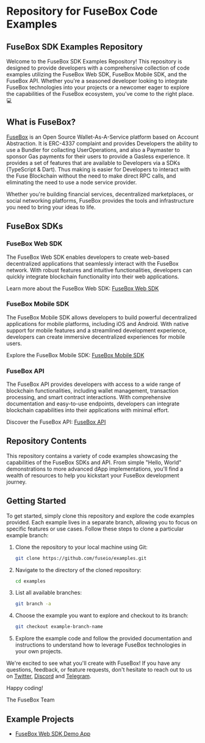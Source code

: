 # Repository for FuseBox Code Examples

## FuseBox SDK Examples Repository

Welcome to the FuseBox SDK Examples Repository! This repository is designed to provide developers with a comprehensive collection of code examples utilizing the FuseBox Web SDK, FuseBox Mobile SDK, and the FuseBox API. Whether you're a seasoned developer looking to integrate FuseBox technologies into your projects or a newcomer eager to explore the capabilities of the FuseBox ecosystem, you've come to the right place. 💻

## What is FuseBox?

[FuseBox](https://docs.fuse.io/fuse-box/getting-started) is an Open Source Wallet-As-A-Service platform based on Account Abstraction. It is ERC-4337 complaint and provides Developers the ability to use a Bundler for collacting UserOperations, and also a Paymaster to sponsor Gas payments for their users to provide a Gasless experience. It provides a set of features that are available to Developers via a SDKs (TypeScript & Dart). Thus making is easier for Developers to interact with the Fuse Blockchain without the need to make direct RPC calls, and eliminating the need to use a node service provider.

Whether you're building financial services, decentralized marketplaces, or social networking platforms, FuseBox provides the tools and infrastructure you need to bring your ideas to life.

## FuseBox SDKs

### FuseBox Web SDK

The FuseBox Web SDK enables developers to create web-based decentralized applications that seamlessly interact with the FuseBox network. With robust features and intuitive functionalities, developers can quickly integrate blockchain functionality into their web applications.

Learn more about the FuseBox Web SDK: [FuseBox Web SDK](https://www.npmjs.com/package/@fuseio/fusebox-web-sdk)

### FuseBox Mobile SDK

The FuseBox Mobile SDK allows developers to build powerful decentralized applications for mobile platforms, including iOS and Android. With native support for mobile features and a streamlined development experience, developers can create immersive decentralized experiences for mobile users.

Explore the FuseBox Mobile SDK: [FuseBox Mobile SDK](https://pub.dev/packages/fuse_wallet_sdk)

### FuseBox API

The FuseBox API provides developers with access to a wide range of blockchain functionalities, including wallet management, transaction processing, and smart contract interactions. With comprehensive documentation and easy-to-use endpoints, developers can integrate blockchain capabilities into their applications with minimal effort.

Discover the FuseBox API: [FuseBox API](https://docs.fuse.io/api-introduction/)

## Repository Contents

This repository contains a variety of code examples showcasing the capabilities of the FuseBox SDKs and API. From simple "Hello, World" demonstrations to more advanced dApp implementations, you'll find a wealth of resources to help you kickstart your FuseBox development journey.

## Getting Started

To get started, simply clone this repository and explore the code examples provided. Each example lives in a separate branch, allowing you to focus on specific features or use cases. Follow these steps to clone a particular example branch:

1. Clone the repository to your local machine using Git:

   ```bash
   git clone https://github.com/fuseio/examples.git
   ```

2. Navigate to the directory of the cloned repository:

   ```bash
   cd examples
   ```

3. List all available branches:

   ```bash
   git branch -a
   ```

4. Choose the example you want to explore and checkout to its branch:

   ```bash
   git checkout example-branch-name
   ```

5. Explore the example code and follow the provided documentation and instructions to understand how to leverage FuseBox technologies in your own projects.

We're excited to see what you'll create with FuseBox! If you have any questions, feedback, or feature requests, don't hesitate to reach out to us on [Twitter](https://twitter.com/Fuse_network), [Discord](https://discord.com/invite/jpPMeSZ) and [Telegram](https://t.me/fuseio).

Happy coding!

The FuseBox Team

## Example Projects

- [FuseBox Web SDK Demo App](https://github.com/fuseio/examples/tree/web-sdk-demo)
